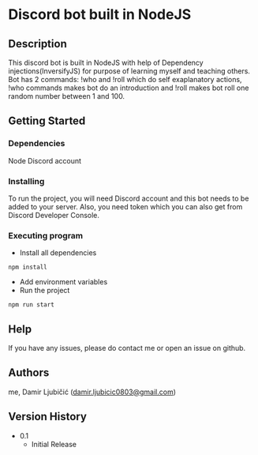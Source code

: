 # Discord bot built in NodeJS

## Description

This discord bot is built in NodeJS with help of Dependency injections(InversifyJS) for purpose
of learning myself and teaching others. Bot has 2 commands: !who and !roll which do self exaplanatory
actions, !who commands makes bot do an introduction and !roll makes bot roll one random number
between 1 and 100.

## Getting Started

### Dependencies

Node
Discord account

### Installing

To run the project, you will need Discord account and this bot needs to be added to your server.
Also, you need token which you can also get from Discord Developer Console.

### Executing program

* Install all dependencies
```
npm install
```
* Add environment variables
* Run the project
```
npm run start
```

## Help

If you have any issues, please do contact me or open an issue on github.


## Authors

me, Damir Ljubičić (damir.ljubicic0803@gmail.com)

## Version History

* 0.1
    * Initial Release
